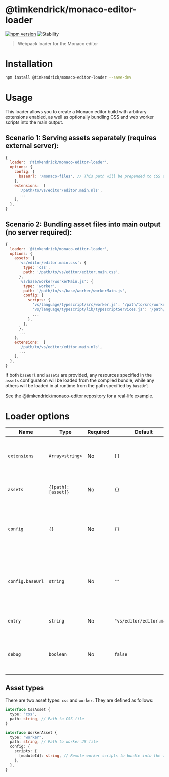 # @timkendrick/monaco-editor-loader
[![npm version](https://img.shields.io/npm/v/@timkendrick/monaco-editor-loader.svg)](https://www.npmjs.com/package/@timkendrick/monaco-editor-loader)
![Stability](https://img.shields.io/badge/stability-experimental-yellow.svg)

> Webpack loader for the Monaco editor

# Installation

```bash
npm install @timkendrick/monaco-editor-loader --save-dev
```

# Usage

This loader allows you to create a Monaco editor build with arbitrary extensions enabled, as well as optionally bundling CSS and web worker scripts into the main output.

## Scenario 1: Serving assets separately (requires external server):

```js
{
  loader: '@timkendrick/monaco-editor-loader',
  options: {
    config: {
      baseUrl: '/monaco-files', // This path will be prepended to CSS and web worker asset requests
    },
    extensions:  [
      '/path/to/vs/editor/editor.main.nls',
      ...
    ],
  },
}
```

## Scenario 2: Bundling asset files into main output (no server required):

```js
{
  loader: '@timkendrick/monaco-editor-loader',
  options: {
    assets: {
      'vs/editor/editor.main.css': {
        type: 'css',
        path: '/path/to/vs/editor/editor.main.css',
      },
      'vs/base/worker/workerMain.js': {
        type: 'worker',
        path: '/path/to/vs/base/worker/workerMain.js',
        config: {
          scripts: {
            'vs/language/typescript/src/worker.js': '/path/to/src/worker.js',
            'vs/language/typescript/lib/typescriptServices.js': '/path/to/typescriptServices.js',
            ...
          },
        },
      },
      ...
    },
    extensions:  [
      '/path/to/vs/editor/editor.main.nls',
      ...
    ],
  },
}
```

If both `baseUrl` and `assets` are provided, any resources specified in the `assets` configuration will be loaded from the compiled bundle, while any others will be loaded in at runtime from the path specified by `baseUrl`.

See the [@timkendrick/monaco-editor](https://github.com/timkendrick/monaco-editor/blob/master/webpack.config.js) repository for a real-life example.

# Loader options

| Name | Type | Required | Default | Description |
| ----- | ---- | -------- | ------- | ----------- |
| `extensions` | `Array<string>` | No | `[]` | Paths to Monaco plugin AMD module definition files |
| `assets` | `{[path]: [asset]}` | No | `{}` | Assets to be bundled into the compiled output |
| `config` | `{}` | No | `{}` | AMD configuration object passed to the internal Monaco module loader |
| `config.baseUrl` | `string` | No | `""` | Path from which to load any assets not present in the compiled output bundle |
| `entry` | `string` | No | `"vs/editor/editor.main"` | AMD module name to use as the main entry point |
| `debug` | `boolean` | No | `false` | Whether to log debug information during the Webpack build |

## Asset types

There are two asset types: `css` and `worker`. They are defined as follows:

```typescript
interface CssAsset {
  type: "css",
  path: string, // Path to CSS file
}

interface WorkerAsset {
  type: "worker",
  path: string, // Path to worker JS file
  config: {
    scripts: {
      [moduleId]: string, // Remote worker scripts to bundle into the worker JS file (keyed by AMD module name)
    },
  },
}
```
